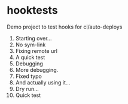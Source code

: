 # hooktests
Demo project to test hooks for ci/auto-deploys

1. Starting over...
2. No sym-link
3. Fixing remote url
4. A quick test
5. Debugging
6. More debugging.
7. Fixed typo
8. And actually using it...
9. Dry run...
10. Quick test
